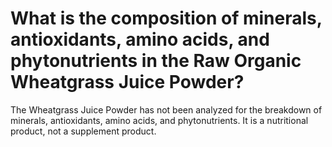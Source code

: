 # What is the composition of minerals, antioxidants, amino acids, and phytonutrients in the Raw Organic Wheatgrass Juice Powder?

The Wheatgrass Juice Powder has not been analyzed for the breakdown of minerals, antioxidants, amino acids, and phytonutrients. It is a nutritional product, not a supplement product.